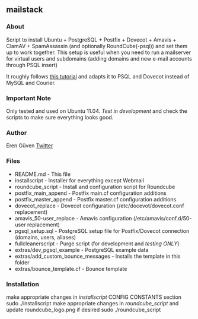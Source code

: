 ## mailstack ##

### About ###

Script to install Ubuntu + PostgreSQL + Postfix + Dovecot + Amavis + ClamAV + SpamAssassin (and
optionally RoundCube(-psql)) and set them up to work together. This setup is useful
when you need to run a mailserver for virtual users and subdomains (adding domains and
new e-mail accounts through PSQL insert)

It roughly follows [this tutorial](http://flurdy.com/docs/postfix/) and adapts it to
PSQL and Dovecot instead of MySQL and Courier.

### Important Note ###
Only tested and used on Ubuntu 11.04. *Test in development* and check the scripts to
make sure everything looks good.

### Author ###

Eren Güven [Twitter](https://twitter.com/cyberfart)

### Files ###
+ README.md - This file
+ installscript - Installer for everything except Webmail
+ roundcube_script - Install and configuration script for Roundcube
+ postfix_main_append - Postfix main.cf configuration additions
+ postfix_master_append - Postfix master.cf configuration additions
+ dovecot_replace - Dovecot configuration (/etc/docevot/dovecot.conf replacement)
+ amavis_50-user_replace - Amavis configuration (/etc/amavis/conf.d/50-user replacement)
+ pgsql_setup.sql - PostgreSQL setup file for Postfix/Dovecot connection (domains, users, aliases)
+ fullcleanerscript - Purge script (for development and *testing ONLY*)
+ extras/dev_pgsql_example - PostgreSQL example data
+ extras/add_custom_bounce_messages - Installs the template in this folder
+ extras/bounce_template.cf - Bounce template

### Installation ###
make appropriate changes in *installscript* CONFIG CONSTANTS section
    sudo ./installscript
make appropriate changes in *roundcube_script* and update roundcube_logo.png if desired
    sudo ./roundcube_script
